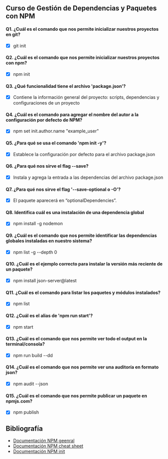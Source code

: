 ## Curso de Gestión de Dependencias y Paquetes con NPM

#### Q1. ¿Cuál es el comando que nos permite inicializar nuestros proyectos en git?

- [x] git init

#### Q2. ¿Cuál es el comando que nos permite inicializar nuestros proyectos con npm?

- [x] npm init

#### Q3. ¿Qué funcionalidad tiene el archivo 'package.json'?

- [x] Contiene la información general del proyecto: scripts, dependencias y configuraciones de un proyecto

#### Q4. ¿Cuál es el comando para agregar el nombre del autor a la configuración por defecto de NPM?

- [x] npm set init.author.name "example_user"

#### Q5. ¿Para qué se usa el comando 'npm init -y'?

- [x] Establece la configuración por defecto para el archivo package.json

#### Q6. ¿Para qué nos sirve el flag --save?

- [x] Instala y agrega la entrada a las dependencias del archivo package.json

#### Q7. ¿Para qué nos sirve el flag '--save-optional o -O'?

- [x] El paquete aparecerá en “optionalDependencies”.

#### Q8. Identifica cuál es una instalación de una dependencia global

- [x] npm install -g nodemon

#### Q9. ¿Cuál es el comando que nos permite identificar las dependencias globales instaladas en nuestro sistema?

- [x] npm list -g --depth 0

#### Q10. ¿Cuál es el ejemplo correcto para instalar la versión más reciente de un paquete?

- [x] npm install json-server@latest

#### Q11. ¿Cuál es el comando para listar los paquetes y módulos instalados?

- [x] npm list

#### Q12. ¿Cuál es el alias de 'npm run start'?

- [x] npm start

#### Q13. ¿Cuál es el comando que nos permite ver todo el output en la terminal/consola?

- [x] npm run build --dd

#### Q14. ¿Cuál es el comando que nos permite ver una auditoría en formato json?

- [x] npm audit --json

#### Q15. ¿Cuál es el comando que nos permite publicar un paquete en npmjs.com?

- [x] npm publish

## Bibliografía

- [Documentación NPM geenral](https://docs.npmjs.com/)
- [Documentación NPM cheat sheet](https://devhints.io/npm)
- [Documentación NPM init](https://docs.npmjs.com/cli/init/)
